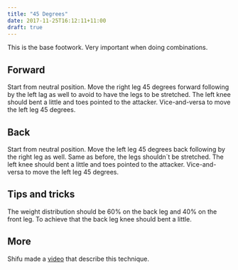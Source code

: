 ```yaml
---
title: "45 Degrees"
date: 2017-11-25T16:12:11+11:00
draft: true
---
```


This is the base footwork. Very important when doing combinations.

## Forward
Start from neutral position. Move the right leg 45 degrees forward following by the left lag as well to avoid to have the legs to be stretched. The left knee should bent a little and toes pointed to the attacker. Vice-and-versa to move the left leg 45 degrees.


## Back
Start from neutral position. Move the left leg 45 degrees back following by the right leg as well. Same as before, the legs shouldn´t be stretched. The left knee should bent a little and toes pointed to the attacker. Vice-and-versa to move the left leg 45 degrees.


## Tips and tricks
The weight distribution should be 60% on the back leg and 40% on the front leg. To achieve that the back leg knee should bent a little.


## More
Shifu made a [video](https://www.facebook.com/sydneyselfdefencecentre/videos/10155427953282107/) that describe this technique.
